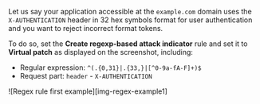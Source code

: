 Let us say your application accessible at the `example.com` domain uses the `X-AUTHENTICATION` header in 32 hex symbols format for user authentication and you want to reject incorrect format tokens.

To do so, set the **Create regexp-based attack indicator** rule and set it to **Virtual patch** as displayed on the screenshot, including:

* Regular expression: `^(.{0,31}|.{33,}|[^0-9a-fA-F]+)$`
* Request part: `header` - `X-AUTHENTICATION`

![Regex rule first example][img-regex-example1]